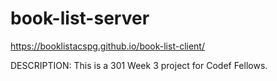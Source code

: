# book-list-server

https://booklistacspg.github.io/book-list-client/

DESCRIPTION: This is a 301 Week 3 project for Codef Fellows.
